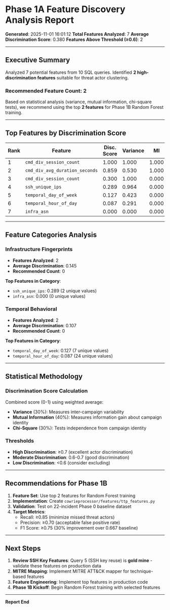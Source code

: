 # Phase 1A Feature Discovery Analysis Report

**Generated**: 2025-11-01 16:01:12
**Total Features Analyzed**: 7
**Average Discrimination Score**: 0.380
**Features Above Threshold (≥0.6)**: 2

---

## Executive Summary

Analyzed 7 potential features from 10 SQL queries. Identified **2 high-discrimination features** suitable for threat actor clustering.

### Recommended Feature Count: **2**

Based on statistical analysis (variance, mutual information, chi-square tests), we recommend using the top **2 features** for Phase 1B Random Forest training.

---

## Top Features by Discrimination Score

| Rank | Feature | Disc. Score | Variance | MI | Chi² | Samples |
|------|---------|-------------|----------|-----|------|---------|
| 1 | `cmd_div_session_count` | 1.000 | 1.000 | 1.000 | 951.0 | 317 |
| 2 | `cmd_div_avg_duration_seconds` | 0.859 | 0.530 | 1.000 | 951.0 | 317 |
| 3 | `cmd_div_session_count` | 0.300 | 1.000 | 0.000 | 0.0 | 50 |
| 4 | `ssh_unique_ips` | 0.289 | 0.964 | 0.000 | 0.0 | 2 |
| 5 | `temporal_day_of_week` | 0.127 | 0.423 | 0.000 | 0.0 | 5000 |
| 6 | `temporal_hour_of_day` | 0.087 | 0.291 | 0.000 | 0.0 | 5000 |
| 7 | `infra_asn` | 0.000 | 0.000 | 0.000 | 0.0 | 0 |

---

## Feature Categories Analysis

### Infrastructure Fingerprints

- **Features Analyzed**: 2
- **Average Discrimination**: 0.145
- **Recommended Count**: 0

**Top Features in Category**:

- `ssh_unique_ips`: 0.289 (2 unique values)
- `infra_asn`: 0.000 (0 unique values)


### Temporal Behavioral

- **Features Analyzed**: 2
- **Average Discrimination**: 0.107
- **Recommended Count**: 0

**Top Features in Category**:

- `temporal_day_of_week`: 0.127 (7 unique values)
- `temporal_hour_of_day`: 0.087 (24 unique values)


---

## Statistical Methodology

### Discrimination Score Calculation

Combined score (0-1) using weighted average:
- **Variance** (30%): Measures inter-campaign variability
- **Mutual Information** (40%): Measures information gain about campaign identity
- **Chi-Square** (30%): Tests independence from campaign identity

### Thresholds

- **High Discrimination**: ≥0.7 (excellent actor discrimination)
- **Moderate Discrimination**: 0.6-0.7 (good discrimination)
- **Low Discrimination**: <0.6 (consider excluding)

---

## Recommendations for Phase 1B

1. **Feature Set**: Use top 2 features for Random Forest training
2. **Implementation**: Create `cowrieprocessor/features/ttp_features.py`
3. **Validation**: Test on 22-incident Phase 0 baseline dataset
4. **Target Metrics**:
   - Recall: ≥0.85 (minimize missed threat actors)
   - Precision: ≥0.70 (acceptable false positive rate)
   - F1 Score: ≥0.75 (30% improvement over 0.667 baseline)

---

## Next Steps

1. **Review SSH Key Features**: Query 5 (SSH key reuse) is **gold mine** - validate these features on production data
2. **MITRE Mapping**: Implement MITRE ATT&CK mapper for technique-based features
3. **Feature Engineering**: Implement top features in production code
4. **Phase 1B Kickoff**: Begin Random Forest training with selected features

---

**Report End**
